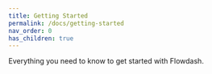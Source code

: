 ```yaml
---
title: Getting Started
permalink: /docs/getting-started
nav_order: 0
has_children: true
---
```

Everything you need to know to get started with Flowdash.
